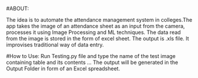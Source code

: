 #ABOUT:

The idea is to automate the attendance management system in colleges.The app takes the image of an attendance sheet as an input from the camera, processes it using Image Processing and ML techniques. The data read from the image is stored in the form of excel sheet. The output is .xls file. It improvises traditional way of data entry.

#How to Use: 
Run Testing.py file and type the name of the test image containing table and its contents ... The output will be generated in the Output Folder in form of an Excel spreadsheet.
